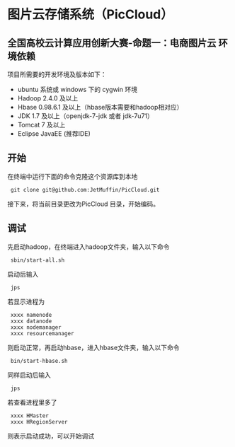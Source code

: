 图片云存储系统（PicCloud）
====
全国高校云计算应用创新大赛-命题一：电商图片云
环境依赖
---
项目所需要的开发环境及版本如下：
* ubuntu 系统或 windows 下的 cygwin 环境
* Hadoop 2.4.0 及以上
* Hbase 0.98.6.1 及以上（hbase版本需要和hadoop相对应）
* JDK 1.7 及以上（openjdk-7-jdk 或者 jdk-7u71）
* Tomcat 7 及以上
* Eclipse JavaEE (推荐IDE)

开始
----
在终端中运行下面的命令克隆这个资源库到本地

     git clone git@github.com:JetMuffin/PicCloud.git
     
接下来，将当前目录更改为PicCloud 目录，开始编码。

调试
----
先启动hadoop，在终端进入hadoop文件夹，输入以下命令

     sbin/start-all.sh
     
启动后输入

     jps
     
若显示进程为

     xxxx namenode
     xxxx datanode
     xxxx nodemanager
     xxxx resourcemanager
     
则启动正常，再启动hbase，进入hbase文件夹，输入以下命令

     bin/start-hbase.sh
     
同样启动后输入

     jps
     
若查看进程里多了

     xxxx HMaster
     xxxx HRegionServer
     
则表示启动成功，可以开始调试

